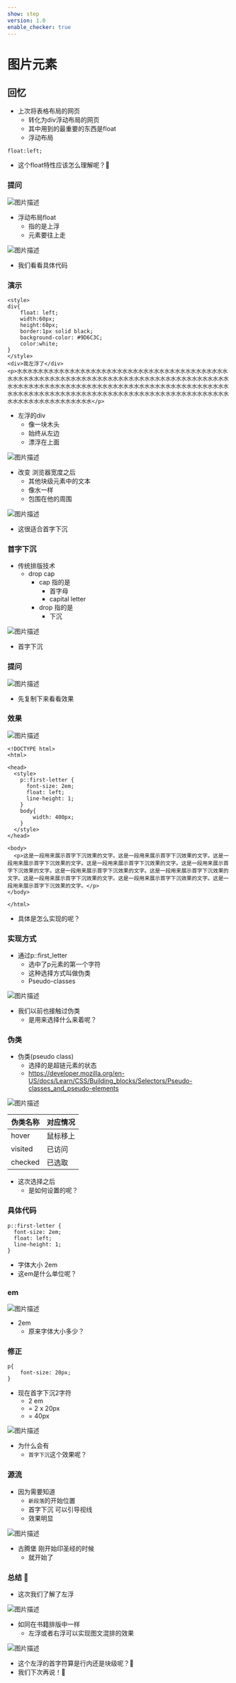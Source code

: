 ```yaml
---
show: step
version: 1.0
enable_checker: true
---
```


# 图片元素

## 回忆

- 上次将表格布局的网页
	- 转化为div浮动布局的网页
	- 其中用到的最重要的东西是float
	- 浮动布局

```
float:left;
```

- 这个float特性应该怎么理解呢？🤔


### 提问

![图片描述](https://doc.shiyanlou.com/courses/3781/labs/2915104/uid1190679-20241018-1729215283530) 

- 浮动布局float
	- 指的是上浮
	- 元素要往上走

![图片描述](https://doc.shiyanlou.com/courses/3781/labs/2915104/uid1190679-20241018-1729215346154) 

- 我们看看具体代码

### 演示

```
<style>
div{
	float: left;
	width:60px;
	height:60px;
	border:1px solid black;
	background-color: #9D6C3C;
	color:white;
}
</style>
<div>我左浮了</div>
<p>水水水水水水水水水水水水水水水水水水水水水水水水水水水水水水水水水水水水水水水水水水水水水水水水水水水水水水水水水水水水水水水水水水水水水水水水水水水水水水水水水水水水水水水水水水水水水水水水水水水水水水水水水水水水水水水水水水水水水水水水水水水水水水水水水水水水水水水水水水水水水水水水水水水水水水水水水水水水水水水水水水水水水水水水水水水水水水水水水水水水水水</p>
```

- 左浮的div
	- 像一块木头
	- 始终从左边
	- 漂浮在上面

![图片描述](https://doc.shiyanlou.com/courses/3781/labs/2915107/uid1190679-20241019-1729341187195)

- 改变 浏览器宽度之后
	- 其他块级元素中的文本
	- 像水一样
	- 包围在他的周围

![图片描述](https://doc.shiyanlou.com/courses/3781/labs/2915107/uid1190679-20241019-1729341262051) 

- 这很适合首字下沉

### 首字下沉

- 传统排版技术
	- drop cap
		- cap 指的是 
			- 首字母
			- capital letter
		- drop 指的是
			- 下沉

![图片描述](https://doc.shiyanlou.com/courses/3781/labs/2915107/uid1190679-20241018-1729221812298)

- 首字下沉

### 提问

![图片描述](https://doc.shiyanlou.com/courses/3781/labs/2915107/uid1190679-20241018-1729221914439) 

- 先复制下来看看效果

### 效果

![图片描述](https://doc.shiyanlou.com/courses/uid1190679-20241104-1730708487195)

```
<!DOCTYPE html>
<html>

<head>
  <style>
    p::first-letter {
      font-size: 2em;
      float: left;
      line-height: 1;
    }
    body{
    	width: 400px;
    }
  </style>
</head>

<body>
  <p>这是一段用来展示首字下沉效果的文字。这是一段用来展示首字下沉效果的文字。这是一段用来展示首字下沉效果的文字。这是一段用来展示首字下沉效果的文字。这是一段用来展示首字下沉效果的文字。这是一段用来展示首字下沉效果的文字。这是一段用来展示首字下沉效果的文字。这是一段用来展示首字下沉效果的文字。这是一段用来展示首字下沉效果的文字。这是一段用来展示首字下沉效果的文字。</p>
</body>

</html>
```

- 具体是怎么实现的呢？

### 实现方式

- 通过p::first_letter
	- 选中了p元素的第一个字符
	- 这种选择方式叫做伪类
	- Pseudo-classes

![图片描述](https://doc.shiyanlou.com/courses/3781/labs/2915107/uid1190679-20241018-1729222420811) 

- 我们以前也接触过伪类
	- 是用来选择什么来着呢？

### 伪类

- 伪类(pseudo class)
	- 选择的是超链元素的状态
	- https://developer.mozilla.org/en-US/docs/Learn/CSS/Building_blocks/Selectors/Pseudo-classes_and_pseudo-elements

![图片描述](https://doc.shiyanlou.com/courses/uid1190679-20240914-1726320433536)

|伪类名称|对应情况|
|---|---|
|hover|鼠标移上|
|visited|已访问|
|checked|已选取|

- 这次选择之后
	- 是如何设置的呢？

### 具体代码

```
p::first-letter {
  font-size: 2em;
  float: left;
  line-height: 1;
}
```

- 字体大小 2em
- 这em是什么单位呢？

### em

![图片描述](https://doc.shiyanlou.com/courses/3781/labs/2915107/uid1190679-20241018-1729222779281)

- 2em
	- 原来字体大小多少？

### 修正

```
p{
	font-size: 20px;
}
```

- 现在首字下沉2字符
	- 2 em 
	- = 2 x 20px
	- = 40px

![图片描述](https://doc.shiyanlou.com/courses/3781/labs/2915107/uid1190679-20241104-1730708950243) 

- 为什么会有
	- `首字下沉`这个效果呢？

### 源流

- 因为需要知道 
	- `新段落`的开始位置
	- 首字下沉  可以引导视线
	- 效果明显

![图片描述](https://doc.shiyanlou.com/courses/3781/labs/2915107/uid1190679-20241019-1729297880435)

- 古腾堡 刚开始印圣经的时候
	- 就开始了

### 总结 🤔

- 这次我们了解了左浮

![图片描述](https://doc.shiyanlou.com/courses/3781/labs/2915107/uid1190679-20241019-1729341794516)

- 如同在书籍排版中一样
	- 左浮或者右浮可以实现图文混排的效果

![图片描述](https://doc.shiyanlou.com/courses/3781/labs/2915107/uid1190679-20241019-1729341944959) 

- 这个左浮的首字符算是行内还是块级呢？🤔
- 我们下次再说！👋
